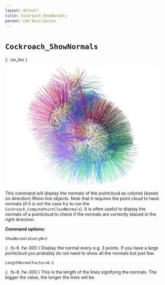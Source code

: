 ```yaml
---
layout: default
title: Cockroach_ShowNormals
parent: Cmd Description
---
```


# `Cockroach_ShowNormals`
{: .no_toc }

![img_planesegmentation](https://github.com/ibois-epfl/Cockroach-documentation/blob/docu-alpha/img/cmds/cockroach_shownormals.jpg?raw=true)

This command will display the normals of the pointcloud as colored (based on direction) Rhino line objects. Note that it requires the point cloud to have normals (if it is not the case try to run the `Cockroach_ComputePointCloudNormals`). It is often useful to display the normals of a pointcloud to check if the normals are correctly placed in the right direction.

**Command options:**
```
ShowNormalsEveryN=3
```
{: .fs-6 .fw-300 }
Display the normal every e.g. 3 points. If you have a large pointcloud you probably do not need to show all the normals but just few.

```
LengthNormalFactor=0.2
```
{: .fs-6 .fw-300 }
This is the length of the lines signifying the normals. The bigger the value, the longer the lines will be.